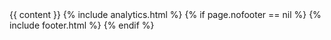 <!DOCTYPE html>
<html lang="en">
<head>
  <script type="text/javascript">
         var path = location.pathname.replace(/^\/(.*)\/$/g, '$1');
         var redirects = {
           'faq': '/faq/introduction',
           'faq/#advanced': '/faq/advanced',
           'faq/#basic': '/faq/basic',
           'faq/#introdcution': '/faq/introduction',
           'intro': '/intro/welcome',
           'intro/#customizing': '/intro/appdev',
           'intro/#explore': '/intro/explore',
           'intro/#howworks': '/intro/howworks',
           'intro/#next': '/intro/next',
           'intro/#welcome': '/intro/welcome',
           'tutorials/videos': '/tutorials/videos/welcome',
           'tutorials/videos/#advancedtutorial': '/tutorials/videos/advancedtutorial',
           'tutorials/videos/#basictutorial': '/tutorials/videos/basictutorial',
           'tutorials/videos/#developertutorial': '/tutorials/videos/developertutorial',
           'tutorials/videos/#intro': '/tutorials/videos/intro',
           'tutorials/videos/#walkthrough': '/tutorials/videos/walkthrough',
           'tutorials/videos/#welcome': '/tutorials/videos/welcome',
           'tutorials/walkthroughs': '/tutorials/walkthroughs/eventmanager',
           'tutorials/walkthroughs/#moviemanager': '/tutorials/walkthroughs/moviemanager',
           'tutorials/walkthroughs/#servicetracker': '/tutorials/walkthroughs/servicetracker',
           'userguide': '/userguide/introduction',
           'userguide/#actions': '/userguide/actions',
           'userguide/#docker': '/userguide/docker',
           'userguide/#forms': '/userguide/forms',
           'userguide/#groups': '/userguide/groups',
           'userguide/#introduction': '/userguide/introduction',
           'userguide/#projects': '/userguide/projects',
           'userguide/#resources': '/userguide/resources',
           'userguide/#submissions': '/userguide/submissions',
           'userguide/#teams': '/userguide/teams',
           'userguide/#project-templates': '/userguide/project-templates',
           'userguide/#env': '/userguide/environment-switcher',
           'userguide/#existing-resource-fields': '/userguide/existing-resource-fields',
           'userguide/#form-components': '/userguide/form-components',
           'userguide/#layout-components': '/userguide/layout-components',
           'userguide/#roles-and-permissions': '/userguide/roles-and-permissions',
           'integrations': '/developer/integrations/start',
           'integrations/#linkedin': '/integrations/oauth/#linkedin',
           'intro/#deployapp': '/intro/customizing/#deployapp',
           'intro/#modifyapp': '/intro/customizing/#modifyapp',
           'intro/#updatingform': '/intro/customizing/#updatingform',
           'intro/#api': '/intro/explore/#api',
           'intro/#data': '/intro/explore/#data',
           'intro/#forms': '/intro/explore/#forms',
           'intro/#preview': '/intro/explore/#preview',
           'intro/#resources': '/intro/explore/#resources',
           'intro/#actions': '/intro/howworks/#actions',
           'intro/#dynamicrender': '/intro/howworks/#dynamicrender',
           'intro/#formembeds': '/intro/howworks/#formembeds',
           'intro/#restapi': '/intro/howworks/#restapi',
           'tutorials/videos/#part2': '/tutorials/videos/developertutorial/#part2',
           'tutorials/videos/#part3': '/tutorials/videos/developertutorial/#part3',
           'tutorials/videos/#dynamicRole': '/tutorials/videos/advancedtutorial/#dynamicRole',
           'tutorials/videos/#nested-resource': '/tutorials/videos/basictutorial/#nested-resource',
           'tutorials/videos/#oauth': '/tutorials/videos/advancedtutorial/#oauth',
           'tutorials/videos/#resourceAccess': '/tutorials/videos/advancedtutorial/#resourceAccess',
           'tutorials/videos/#rolespermissions': '/tutorials/videos/basictutorial/#rolespermissions',
           'tutorials/videos/#s3': '/tutorials/videos/advancedtutorial/#s3',
           'tutorials/videos/#user-table': '/tutorials/videos/basictutorial/#user-table',
           'tutorials/walkthroughs/#actions': '/tutorials/walkthroughs/servicetracker/#actions',
           'tutorials/walkthroughs/#application-create': '/tutorials/walkthroughs/servicetracker/#application-create',
           'tutorials/walkthroughs/#app-resources': '/tutorials/walkthroughs/servicetracker/#app-resources',
           'tutorials/walkthroughs/#code': '/tutorials/walkthroughs/servicetracker/#code',
           'tutorials/walkthroughs/#configuration': '/tutorials/walkthroughs/servicetracker/#configuration',
           'tutorials/walkthroughs/#create-project': '/tutorials/walkthroughs/servicetracker/#create-project',
           'tutorials/walkthroughs/#dependencies': '/tutorials/walkthroughs/servicetracker/#dependencies',
           'tutorials/walkthroughs/#formio-init': '/tutorials/walkthroughs/servicetracker/#formio-init',
           'tutorials/walkthroughs/#intro': '/tutorials/walkthroughs/servicetracker/#intro',
           'tutorials/walkthroughs/#resource-registration': '/tutorials/walkthroughs/servicetracker/#resource-registration',
           'tutorials/walkthroughs/#resources': '/tutorials/walkthroughs/servicetracker/#resources',
           'tutorials/walkthroughs/#restructure': '/tutorials/walkthroughs/servicetracker/#restructure',
           'tutorials/walkthroughs/#setup': '/tutorials/walkthroughs/servicetracker/#setup',
           'tutorials/walkthroughs/#structure': '/tutorials/walkthroughs/servicetracker/#structure',
           'tutorials/walkthroughs/#user-auth': '/tutorials/walkthroughs/servicetracker/#user-auth',
           'tutorials/walkthroughs/#users': '/tutorials/walkthroughs/servicetracker/#users',
           'userguide/#cutomer-applications': '/userguide/introduction/#cutomer-applications',
           'userguide/#user-portal-page': '/userguide/introduction/#user-portal-page',
           'userguide/#action-authentication': '/userguide/actions/#action-authentication',
           'userguide/#action-email': '/userguide/actions/#action-email',
           'userguide/#action-jira': '/userguide/actions/#action-jira',
           'userguide/#action-oauth': '/userguide/actions/#action-oauth',
           'userguide/#action-office365-calendar': '/userguide/actions/#action-office365-calendar',
           'userguide/#action-office365-contact': '/userguide/actions/#action-office365-contact',
           'userguide/#action-role-assignment': '/userguide/actions/#action-role-assignment',
           'userguide/#action-sql': '/userguide/actions/#action-sql',
           'userguide/#action-sqlconnector': '/userguide/actions/#action-sqlconnector',
           'userguide/#action-webhook': '/userguide/actions/#action-webhook',
           'userguide/#adding-action': '/userguide/actions/#adding-action',
           'userguide/#docker-deploy': '/userguide/docker/#docker-deploy',
           'userguide/#docker-dns': '/userguide/docker/#docker-dns',
           'userguide/#docker-explore': '/userguide/docker/#docker-explore',
           'userguide/#docker-installation': '/userguide/docker/#docker-installation',
           'userguide/#docker-paas': '/userguide/docker/#docker-paas',
           'userguide/#docker-server': '/userguide/docker/#docker-server',
           'userguide/#docker-variables': '/userguide/docker/#docker-variables',
           'userguide/#radio': '/userguide/form-components/#radio',
           'userguide/#add-form-component': '/userguide/form-components/#add-form-component',
           'userguide/#address': '/userguide/form-components/#address',
           'userguide/#button': '/userguide/form-components/#button',
           'userguide/#calculated-value': '/userguide/form-components/#calculated-value',
           'userguide/#checkbox': '/userguide/form-components/#checkbox',
           'userguide/#component-api': '/userguide/form-components/#component-api',
           'userguide/#component-layout-settings': '/userguide/form-components/#component-layout-settings',
           'userguide/#conditional-components': '/userguide/form-components/#conditional-components',
           'userguide/#content-component': '/userguide/form-components/#content-component',
           'userguide/#currency': '/userguide/form-components/#currency',
           'userguide/#custom': '/userguide/form-components/#custom',
           'userguide/#datetime': '/userguide/form-components/#datetime',
           'userguide/#edit-form-component': '/userguide/form-components/#edit-form-component',
           'userguide/#email': '/userguide/form-components/#email',
           'userguide/#file': '/userguide/form-components/#file',
           'userguide/#hidden': '/userguide/form-components/#hidden',
           'userguide/#html-element-component': '/userguide/form-components/#html-element-component',
           'userguide/#image': '/userguide/form-components/#image',
           'userguide/#number': '/userguide/form-components/#number',
           'userguide/#password': '/userguide/form-components/#password',
           'userguide/#phonenumber': '/userguide/form-components/#phonenumber',
           'userguide/#resource': '/userguide/form-components/#resource',
           'userguide/#select': '/userguide/form-components/#select',
           'userguide/#selectboxes': '/userguide/form-components/#selectboxes',
           'userguide/#signature': '/userguide/form-components/#signature',
           'userguide/#textarea': '/userguide/form-components/#textarea',
           'userguide/#textfield': '/userguide/form-components/#textfield',
           'userguide/#copy-form': '/userguide/forms/#copy-form',
           'userguide/#delete-form': '/userguide/forms/#delete-form',
           'userguide/#edit-form': '/userguide/forms/#edit-form',
           'userguide/#new-form': '/userguide/forms/#new-form',
           'userguide/#assigning-group-access': '/userguide/groups/#assigning-group-access',
           'userguide/#making-groupusers': '/userguide/groups/#making-groupusers',
           'userguide/#making-publicusers': '/userguide/groups/#making-publicusers',
           'userguide/#group-structure': '/userguide/groups/#group-structure',
           'userguide/#columns': '/userguide/layout-components/#columns',
           'userguide/#container': '/userguide/layout-components/#container',
           'userguide/#data-grid': '/userguide/layout-components/#data-grid',
           'userguide/#fieldset': '/userguide/layout-components/#fieldset',
           'userguide/#panels': '/userguide/layout-components/#panels',
           'userguide/#table': '/userguide/layout-components/#table',
           'userguide/#well': '/userguide/layout-components/#well',
           'userguide/#new-project': '/userguide/projects/#new-project',
           'userguide/#project-dashboard': '/userguide/projects/#project-dashboard',
           'userguide/#settings-project': '/userguide/projects/#settings-project',
           'userguide/#permissions': '/userguide/roles-and-permissions/#permissions',
           'userguide/#role-assignment': '/userguide/roles-and-permissions/#role-assignment',
           'userguide/#roles': '/userguide/roles-and-permissions/#roles',
           'userguide/#submissionpermissions': '/userguide/roles-and-permissions/#submissionpermissions',
           'userguide/#exporting-submissions': '/userguide/submissions/#exporting-submissions',
           'userguide/#view-submissions': '/userguide/submissions/#view-submissions',
           'userguide/#adding-accounts-team': '/userguide/teams/#adding-accounts-team',
           'userguide/#assigning-teams-project': '/userguide/teams/#assigning-teams-project',
           'userguide/#create-team': '/userguide/teams/#create-team',
           'userguide/#template-previews': '/userguide/project-templates/#template-previews',
           'developer/info/welcome': '/developer/welcome',
           'developer/info/angular': '/developer/frameworks/#angular',
           'developer/info/offline': '/developer/offline',
           'developer/info/emaillogin': '/integrations/emaillogin',
           'developer/info/sso': '/integrations/sso/',
           'developer/info/auth0': '/integrations/auth0',
           'developer/info/react': '/developer/frameworks/#react',
           'developer/info/cordova': '/developer/cordova',
           'developer/info/middleware': '/developer/middleware',
           'developer/info/lambda': '/developer/lambda/',
           'developer/info/node-library': '/developer/libraries/#node',
           'developer/api/postman': '/developer/api/',
           'developer/integrations/start': '/integrations/start',
           'developer/integrations/email': '/integrations/email',
           'developer/integrations/filestorage': '/integrations/filestorage',
           'developer/integrations/oauth': '/integrations/oauth',
           'developer/integrations/office365': '/integrations/office365',
           'developer/integrations/hubspot': '/integrations/hubspot',
           'developer/integrations/googledrive': '/integrations/googledrive',
           'developer/libraries/javascript': '/developer/frameworks/#javascript',
           'developer/libraries/angular2': '/developer/frameworks/#angular',
           'developer/libraries/angular': '/developer/frameworks/#angularjs',
           'developer/libraries/react': '/developer/frameworks/#react',
           'developer/libraries/cli': '/developer/libraries/#cli',
           'developer/libraries/node': '/developer/libraries/#node',
           'developer/libraries/php': '/developer/libraries/#php',
           'developer/libraries/viewer': '/developer/libraries/#viewer',
           'developer/api/postman.': '/developer/api',
           'developer/api/#postman': '/developer/api',
           'developer/deployments': '/tutorials/deployment/aws',
           'developer/deployments/#aws': '/tutorials/deployment/aws',
           'developer/deployments/#bluemix': '/tutorials/deployments/bluemix',
           'developer/info/#cordova': '/developer/cordova',
           'developer/info/#angular': '/developer/frameworks/#angular',
           'developer/info/#auth0': '/integrations/auth0',
           'developer/info/#bootstrap': '/developer/libraries/#cli',
           'developer/info/#emaillogin': '/integrations/emaillogin',
           'developer/info/#lambda': '/developer/lambda',
           'developer/info/#middleware': '/developer/middleware',
           'developer/info/#node-library': '/developer/libraries/#node',
           'developer/info/#offline': '/developer/offline',
           'developer/info/#react': '/developer/frameworks/#react',
           'developer/info/#welcome': '/developer/welcome',
           'developer/integrations': '/integrations/start',
           'developer/integrations/#email': '/integrations/email',
           'developer/integrations/#filestorage': '/integrations/filestorage',
           'developer/integrations/#google-drive': '/integrations/google-drive',
           'developer/integrations/#hubspot': '/integrations/hubspot',
           'developer/integrations/#oauth': '/integrations/oauth',
           'developer/integrations/#office365': '/integrations/office365',
           'developer/integrations/#start': '/integrations/start',
           'developer/api/#formio-account': '/developer/api',
           'developer/api/#project-user': '/developer/api',
           'developer/api/#create': '/developer/api',
           'developer/api/#delete': '/developer/api',
           'developer/api/#index': '/developer/api',
           'developer/api/#read': '/developer/api',
           'developer/api/#update': '/developer/api',
           'developer/deployments/aws': '/tutorials/deployment/aws',
           'developer/deployments/bluemix': '/tutorials/deployment/bluemix',
           'developer/deployments/#aws-auth': '/tutorials/deployment/aws/#aws-auth',
           'developer/deployments/#aws-beanstalk': '/tutorials/deployment/aws/#aws-beanstalk',
           'developer/deployments/#aws-config': '/tutorials/deployment/aws/#aws-route',
           'developer/deployments/#aws-prerequisites': '/tutorials/deployment/aws/#aws-prerequisites',
           'developer/deployments/#bluemix-app': '/tutorials/deployment/bluemix/#bluemix-app',
           'developer/deployments/#bluemix-docker': '/tutorials/deployment/bluemix/#bluemix-docker',
           'developer/info/bootstrap': '/integrations/oauth/#twitter',
           'developer/info/#conditional-fields': '/developer/info',
           'developer/info/#form-translation': '/developer/frameworks/#angular',
           'developer/info/#formio-delete': '/developer/frameworks/#angular',
           'developer/info/#formio-directive': '/developer/frameworks/#angular',
           'developer/info/#formio-events': '/developer/frameworks/#angular',
           'developer/info/#formio-module': '/developer/frameworks/#angular',
           'developer/info/#formio-submissions': '/developer/frameworks/#angular',
           'developer/info/#styling-angular-forms': '/developer/frameworks/#angular',
           'developer/info/#auth0-app': '/integrations/auth0/#auth0-app',
           'developer/info/#auth0-code': '/integrations/auth0/#auth0-code',
           'developer/info/#auth0-rules': '/integrations/auth0/#auth0-rules',
           'developer/info/#cordova-compile': '/developer/cordova/#cordova-compile',
           'developer/info/#cordova-install': '/developer/cordova/#cordova-install',
           'developer/info/#cordova-plugins': '/developer/cordova/#cordova-plugins',
           'developer/info/#cordova-prepare': '/developer/cordova/#cordova-prepare',
           'developer/info/#cli': '/developer/middleware/#cli',
           'developer/info/#nodejs': '/developer/middleware/#nodejs',
           'developer/info/#react-module': '/developer/frameworks/#react',
           'developer/info/#react-usage': '/developer/frameworks/#react',
           'developer/integrations/#gmail': '/integrations/email/#smtp',
           'developer/integrations/#kickbox': '/integrations/email/#kickbox',
           'developer/integrations/#mailgun': '/integrations/email/#mailgun',
           'developer/integrations/#mandrill': '/integrations/email/#mandrill',
           'developer/integrations/#sendgrid': '/integrations/email/#sendgrid',
           'developer/integrations/#url': '/integrations/filestorage/#url',
           'developer/integrations/#dropbox-storage': '/integrations/filestorage/#dropbox-storage',
           'developer/integrations/#s3': '/integrations/filestorage/#s3',
           'developer/integrations/#google-api-setting': '/integrations/google-drive/#google-api-setting',
           'developer/integrations/#google-oauthclient': '/integrations/google-drive/#google-oauthclient',
           'developer/integrations/#google-refreshtoken': '/integrations/google-drive/#google-refreshtoken',
           'developer/integrations/#google-sheet': '/integrations/google-drive/#google-sheet',
           'developer/integrations/#hubspot-action': '/integrations/hubspot/#hubspot-action',
           'developer/integrations/#hubspot-apikey': '/integrations/hubspot/#hubspot-apikey',
           'developer/integrations/#hubspot-mappings': '/integrations/hubspot/#hubspot-mappings',
           'developer/integrations/#github': '/integrations/oauth/#github',
           'developer/integrations/#action': '/integrations/oauth/#action',
           'developer/integrations/#button': '/integrations/oauth/#button',
           'developer/integrations/#dropbox-oauth': '/integrations/oauth/#dropbox-oauth',
           'developer/integrations/#facebook': '/integrations/oauth/#facebook',
           'developer/integrations/#google': '/integrations/oauth/#google',
           'developer/integrations/#linkform': '/integrations/oauth/#linkform',
           'developer/integrations/#msoffice365': '/integrations/oauth/#msoffice365',
           'developer/integrations/#settings': '/integrations/oauth/#settings',
           'developer/integrations/#twitter': '/integrations/oauth/#twitter'
         }
         if (location.hash) {
           path += '/' + location.hash;
         }
         if (redirects[path]) {
           window.location = '{{ site.baseUrl }}' + redirects[path];
         }
  </script>
  <meta charset="utf-8">
  <meta http-equiv="X-UA-Compatible" content="IE=edge">
  <meta name="viewport" content="width=device-width, initial-scale=1">
  <!-- The above 3 meta tags *must* come first in the head; any other head content must come *after* these tags -->
  <title>{{ site.title }} | {{ page.title | strip_html }}</title>
  <link rel="stylesheet" href="{{ site.baseUrl }}/assets/index.css">

  <!-- Favicons -->
  <link rel="apple-touch-icon" sizes="57x57" href="{{ site.baseUrl }}/assets/favicons/favicon-xooa.png">
  <link rel="apple-touch-icon" sizes="60x60" href="{{ site.baseUrl }}/assets/favicons/favicon-xooa.png">
  <link rel="apple-touch-icon" sizes="72x72" href="{{ site.baseUrl }}/assets/favicons/favicon-xooa.png">
  <link rel="apple-touch-icon" sizes="76x76" href="{{ site.baseUrl }}/assets/favicons/favicon-xooa.png">
  <link rel="apple-touch-icon" sizes="114x114" href="{{ site.baseUrl }}/assets/favicons/favicon-xooa.png">
  <link rel="apple-touch-icon" sizes="120x120" href="{{ site.baseUrl }}/assets/favicons/favicon-xooa.png">
  <link rel="apple-touch-icon" sizes="144x144" href="{{ site.baseUrl }}/assets/favicons/favicon-xooa.png">
  <link rel="apple-touch-icon" sizes="152x152" href="{{ site.baseUrl }}/assets/favicons/favicon-xooa.png">
  <link rel="apple-touch-icon" sizes="180x180" href="{{ site.baseUrl }}/assets/favicons/favicon-xooa.png">
  <link rel="icon" type="image/png" href="{{ site.baseUrl }}/assets/favicons/favicon-xooa.png" sizes="32x32">
  <link rel="icon" type="image/png" href="{{ site.baseUrl }}/assets/favicons/favicon-xooa.png" sizes="192x192">
  <link rel="icon" type="image/png" href="{{ site.baseUrl }}/assets/favicons/favicon-xooa.png" sizes="96x96">
  <link rel="icon" type="image/png" href="{{ site.baseUrl }}/assets/favicons/favicon-xooa.png" sizes="16x16">
  <link rel="manifest" href="{{ site.baseUrl }}/assets/favicons/manifest.json">
  <meta name="msapplication-TileColor" content="#da532c">
  <meta name="msapplication-TileImage" content="{{ site.baseUrl }}/assets/favicons/favicon-xooa.png">
  <meta name="theme-color" content="#ffffff">
</head>
<body{% if page.app %} ng-app='{{ page.app }}'{% endif %}{% if page.controller %} ng-controller='{{ page.controller }}'{% endif %}>
    {{ content }}
    {% include analytics.html %}
    {% if page.nofooter == nil %}
        {% include footer.html %}
    {% endif %}
    <script src="{{ site.baseUrl }}/assets/index.min.js"></script>
</body>
</html>
